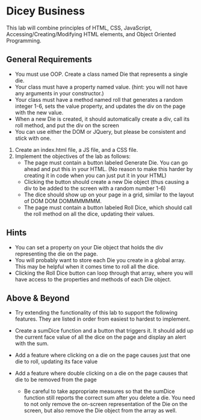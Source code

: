 # Dicey Business

This lab will combine principles of HTML, CSS, JavaScript, Accessing/Creating/Modifying HTML elements, and Object Oriented Programming.

## General Requirements

* You must use OOP. Create a class named Die that represents a single die.
* Your class must have a property named value. (hint: you will not have any arguments in your constructor.)
* Your class must have a method named roll that generates a random integer 1-6, sets the value property, and updates the div on the page with the new value.
* When a new Die is created, it should automatically create a div, call its roll method, and put the div on the screen
* You can use either the DOM or JQuery, but please be consistent and stick with one.


1. Create an index.html file, a JS file, and a CSS file.
2. Implement the objectives of the lab as follows:
    * The page must contain a button labeled Generate Die. You can go ahead and put this in your HTML. (No reason to make this harder by creating it in code when you can just put it in your HTML)
    * Clicking the button should create a new Die object (thus causing a div to be added to the screen with a random number 1-6)
    * The dice should show up on your page in a grid, similar to the layout of DOM DOM DOMMMMMMM.
    * The page must contain a button labeled Roll Dice, which should call the roll method on all the dice, updating their values.


## Hints

* You can set a property on your Die object that holds the div representing the die on the page.
* You will probably want to store each Die you create in a global array. This may be helpful when it comes time to roll all the dice.
* Clicking the Roll Dice button can loop through that array, where you will have access to the properties and methods of each Die object.


## Above & Beyond
* Try extending the functionality of this lab to support the following features. They are listed in order from easiest to hardest to implement.

* Create a sumDice function and a button that triggers it. It should add up the current face value of all the dice on the page and display an alert with the sum.
* Add a feature where clicking on a die on the page causes just that one die to roll, updating its face value
* Add a feature where double clicking on a die on the page causes that die to be removed from the page
    * Be careful to take appropriate measures so that the sumDice function still reports the correct sum after you delete a die. You need to not only remove the on-screen representation of the Die on the screen, but also remove the Die object from the array as well.